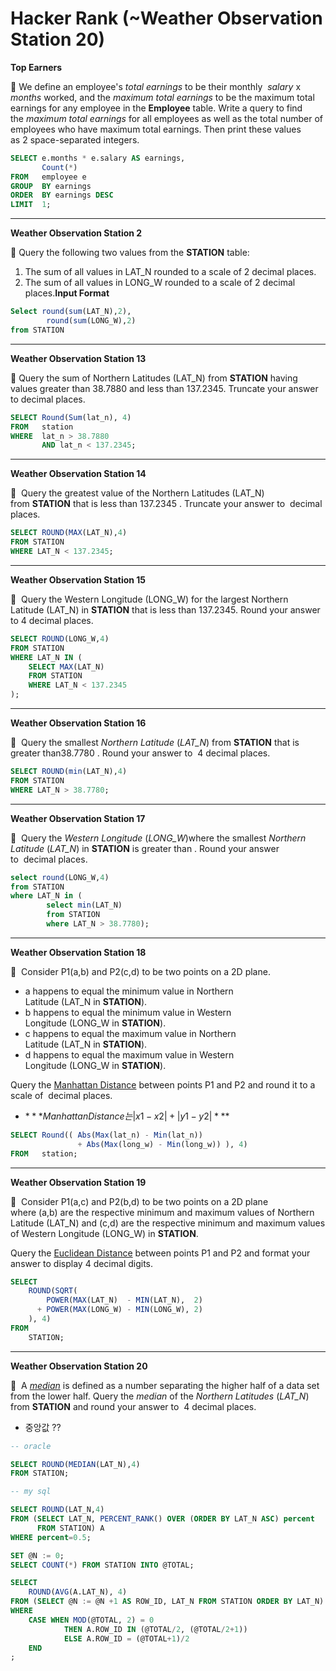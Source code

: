 # Hacker Rank (~Weather Observation Station 20)

**Top Earners**

📌 We define an employee's *total earnings* to be their monthly  $salary$ x $months$ worked, and the *maximum total earnings* to be the maximum total earnings for any employee in the **Employee** table. Write a query to find the *maximum total earnings* for all employees as well as the total number of employees who have maximum total earnings. Then print these values as 2 space-separated integers.

```sql
SELECT e.months * e.salary AS earnings,
       Count(*)
FROM   employee e
GROUP  BY earnings
ORDER  BY earnings DESC
LIMIT  1;

```

---

**Weather Observation Station 2**

📌 Query the following two values from the **STATION** table:

1. The sum of all values in LAT_N rounded to a scale of 2 decimal places.
2. The sum of all values in LONG_W rounded to a scale of 2 decimal places.**Input Format**

```sql
Select round(sum(LAT_N),2),
        round(sum(LONG_W),2)
from STATION
```

---

**Weather Observation Station 13**

📌 Query the sum of Northern Latitudes (LAT_N) from **STATION** having values greater than 38.7880 and less than 137.2345. Truncate your answer to decimal places.

```sql
SELECT Round(Sum(lat_n), 4)
FROM   station
WHERE  lat_n > 38.7880
       AND lat_n < 137.2345;
```

---

**Weather Observation Station 14**

📌  Query the greatest value of the Northern Latitudes (LAT_N) from **STATION** that is less than 137.2345 . Truncate your answer to  decimal places.

```sql
SELECT ROUND(MAX(LAT_N),4)
FROM STATION
WHERE LAT_N < 137.2345;
```

---

**Weather Observation Station 15**

📌  Query the Western Longitude (LONG_W) for the largest Northern Latitude (LAT_N) in **STATION** that is less than 137.2345. Round your answer to 4 decimal places.

```sql
SELECT ROUND(LONG_W,4)
FROM STATION
WHERE LAT_N IN (
    SELECT MAX(LAT_N)    
    FROM STATION
    WHERE LAT_N < 137.2345
);
```

---

**Weather Observation Station 16**

📌  Query the smallest *Northern Latitude* (*LAT_N*) from **STATION** that is greater than38.7780 . Round your answer to  4 decimal places.

```sql
SELECT ROUND(min(LAT_N),4)
FROM STATION
WHERE LAT_N > 38.7780;
```

---

**Weather Observation Station 17**

📌  Query the *Western Longitude* (*LONG_W*)where the smallest *Northern Latitude* (*LAT_N*) in **STATION** is greater than . Round your answer to  decimal places.

```sql
select round(LONG_W,4)
from STATION
where LAT_N in (
        select min(LAT_N)
        from STATION
        where LAT_N > 38.7780);
```

---

**Weather Observation Station 18**

📌  Consider P1(a,b) and P2(c,d) to be two points on a 2D plane.

- a happens to equal the minimum value in Northern Latitude (LAT_N in **STATION**).
- b happens to equal the minimum value in Western Longitude (LONG_W in **STATION**).
- c happens to equal the maximum value in Northern Latitude (LAT_N in **STATION**).
- d happens to equal the maximum value in Western Longitude (LONG_W in **STATION**).

Query the [Manhattan Distance](https://xlinux.nist.gov/dads/HTML/manhattanDistance.html) between points P1 and P2 and round it to a scale of  decimal places.

- $***Manhattan Distance는 |x1 - x2| + |y1 - y2|***$

```sql
SELECT Round(( Abs(Max(lat_n) - Min(lat_n))
               + Abs(Max(long_w) - Min(long_w)) ), 4)
FROM   station;
```

---

**Weather Observation Station 19**

📌  Consider P1(a,c) and P2(b,d) to be two points on a 2D plane where (a,b) are the respective minimum and maximum values of Northern Latitude (LAT_N) and (c,d) are the respective minimum and maximum values of Western Longitude (LONG_W) in **STATION**.

Query the [Euclidean Distance](https://en.wikipedia.org/wiki/Euclidean_distance) between points P1 and P2 and format your answer to display 4 decimal digits.

```sql
SELECT
    ROUND(SQRT(
        POWER(MAX(LAT_N)  - MIN(LAT_N),  2)
      + POWER(MAX(LONG_W) - MIN(LONG_W), 2)
    ), 4)
FROM 
    STATION;
```

---

**Weather Observation Station 20**

📌  A *[median](https://en.wikipedia.org/wiki/Median)* is defined as a number separating the higher half of a data set from the lower half. Query the *median* of the *Northern Latitudes* (*LAT_N*) from **STATION** and round your answer to  4 decimal places.

- 중앙값 ??

```sql
-- oracle

SELECT ROUND(MEDIAN(LAT_N),4)
FROM STATION;

```

```sql
-- my sql

SELECT ROUND(LAT_N,4)
FROM (SELECT LAT_N, PERCENT_RANK() OVER (ORDER BY LAT_N ASC) percent
      FROM STATION) A
WHERE percent=0.5;
```

```sql
SET @N := 0;
SELECT COUNT(*) FROM STATION INTO @TOTAL;

SELECT
    ROUND(AVG(A.LAT_N), 4)
FROM (SELECT @N := @N +1 AS ROW_ID, LAT_N FROM STATION ORDER BY LAT_N) A
WHERE
    CASE WHEN MOD(@TOTAL, 2) = 0 
            THEN A.ROW_ID IN (@TOTAL/2, (@TOTAL/2+1))
            ELSE A.ROW_ID = (@TOTAL+1)/2
    END
;
```